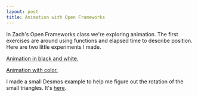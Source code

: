 ```yaml
---
layout: post
title: Animation with Open Frameworks
---
```


In Zach's Open Frameworks class we're exploring animation. The first exercises are around using functions and elapsed time to describe position. Here are two little experiments I made.

[Animation in black and white.](https://www.youtube.com/watch?v=t6U_gwPdeTc)

[Animation with color.](https://www.youtube.com/watch?v=K0jbzSoXMic&feature=youtu.be)

I made a small Desmos example to help me figure out the rotation of the small triangles. It's [here](https://www.desmos.com/calculator/injxzdsv76).
